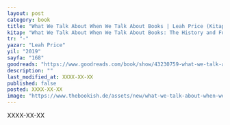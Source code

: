 ```yaml
---
layout: post
category: book
title: "What We Talk About When We Talk About Books | Leah Price (Kitap)"
kitap: "What We Talk About When We Talk About Books: The History and Future of Reading"
tr: "-"
yazar: "Leah Price"
yil: "2019"
sayfa: "168"
goodreads: "https://www.goodreads.com/book/show/43230759-what-we-talk-about-when-we-talk-about-books"
description: ""
last_modified_at: XXXX-XX-XX
published: false
posted: XXXX-XX-XX
image: "https://www.thebookish.de/assets/new/what-we-talk-about-when-we-talk-about-books.jpg"
---
```


XXXX-XX-XX



